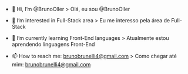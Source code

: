 - 👋 Hi, I’m @BrunoOller
      > Olá, eu sou @BrunoOller
  
- 👀 I’m interested in Full-Stack area
      > Eu me interesso pela área de Full-Stack
  
- 🌱 I’m currently learning Front-End languages
      > Atualmente estou aprendendo linguagens Front-End
  
- 📫 How to reach me: brunobrunelli4@gmail.com
      > Como chegar até mim: brunobrunelli4@gmail.com

<!---
BrunoOller/BrunoOller is a ✨ special ✨ repository because its `README.md` (this file) appears on your GitHub profile.
You can click the Preview link to take a look at your changes.
--->
